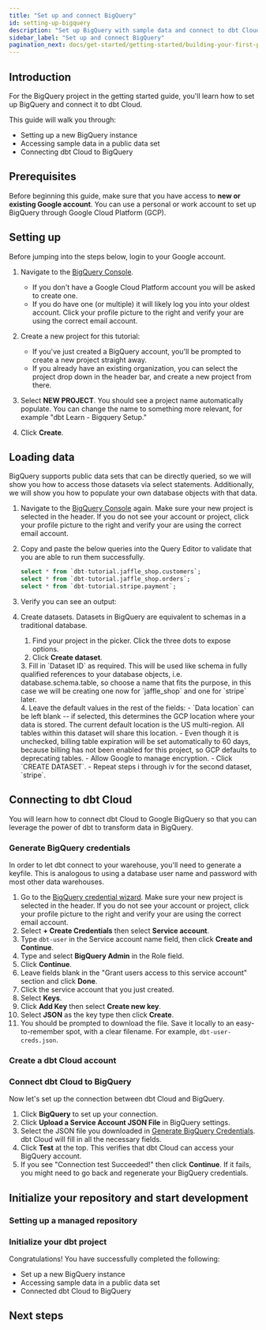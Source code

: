 ```yaml
---
title: "Set up and connect BigQuery"
id: setting-up-bigquery
description: "Set up BigQuery with sample data and connect to dbt Cloud."
sidebar_label: "Set up and connect BigQuery"
pagination_next: docs/get-started/getting-started/building-your-first-project/build-your-first-models
---
```


## Introduction

For the BigQuery project in the getting started guide, you'll learn how to set up BigQuery and connect it to dbt Cloud.

This guide will walk you through:

- Setting up a new BigQuery instance
- Accessing sample data in a public data set
- Connecting dbt Cloud to BigQuery

## Prerequisites

Before beginning this guide, make sure that you have access to **new or existing Google account**. You can use a personal or work account to set up BigQuery through Google Cloud Platform (GCP).

## Setting up

<WistiaVideo id="668fnsit1t" paddingTweak="62.5%" />

Before jumping into the steps below, login to your Google account.

1. Navigate to the [BigQuery Console](https://console.cloud.google.com/bigquery).
   - If you don't have a Google Cloud Platform account you will be asked to create one.
   - If you do have one (or multiple) it will likely log you into your oldest account. Click your profile picture to the right and verify your are using the correct email account.

2. Create a new project for this tutorial:
   - If you've just created a BigQuery account, you'll be prompted to create a new project straight away.
   - If you already have an existing organization, you can select the project drop down in the header bar, and create a new project from there.
   <div style={{maxWidth: '400px'}}>
    <Lightbox src="/img/bigquery/project-dropdown.png" title="Bigquery Project Dropdown" />
   </div>

3. Select **NEW PROJECT**. You should see a project name automatically populate. You can change the name to something more relevant, for example "dbt Learn - Bigquery Setup."

    <div style={{maxWidth: '400px'}}>
    <Lightbox src="/img/bigquery/new-project-creation.png" title="Bigquery New Project Creation" />
    </div>

4. Click **Create**.

## Loading data

BigQuery supports public data sets that can be directly queried, so we will show you how to access those datasets via select statements. Additionally, we will show you how to populate your own database objects with that data.

1. Navigate to the [BigQuery Console](https://console.cloud.google.com/bigquery) again. Make sure your new project is selected in the header. If you do not see your account or project, click your profile picture to the right and verify your are using the correct email account.

2. Copy and paste the below queries into the Query Editor to validate that you are able to run them successfully.

    ```sql
    select * from `dbt-tutorial.jaffle_shop.customers`;
    select * from `dbt-tutorial.jaffle_shop.orders`;
    select * from `dbt-tutorial.stripe.payment`;
    ```

3. Verify you can see an output:
    <div style={{maxWidth: '400px'}}>
    <Lightbox src="/img/bigquery/query-results.png" title="Bigquery Query Results" />
    </div>
4. Create datasets. Datasets in BigQuery are equivalent to schemas in a traditional database.

    1. Find your project in the picker. Click the three dots to expose options.
    2. Click **Create dataset**.
    <div style={{maxWidth: '400px'}}>
    <Lightbox src="/img/bigquery/create-dataset.png" title="Bigquery Create Dataset" />
    </div>
    3. Fill in `Dataset ID` as required. This will be used like schema in fully qualified references to your database objects, i.e. database.schema.table, so choose a name that fits the purpose, in this case we will be creating one now for `jaffle_shop` and one for `stripe` later.
    <div style={{maxWidth: '400px'}}>
    <Lightbox src="/img/bigquery/create-dataset-id.png" title="Bigquery Create Dataset ID" />
    </div>
    4. Leave the default values in the rest of the fields:
        - `Data location` can be left blank -- if selected, this determines the GCP location where your data is stored. The current default location is the US multi-region. All tables within this dataset will share this location.
        - Even though it is unchecked, billing table expiration will be set automatically to 60 days, because billing has not been enabled for this project, so GCP defaults to deprecating tables.
        - Allow Google to manage encryption.
        - Click `CREATE DATASET`.
        - Repeat steps i through iv for the second dataset, `stripe`.

## Connecting to dbt Cloud

You will learn how to connect dbt Cloud to Google BigQuery so that you can leverage the power of dbt to transform data in BigQuery.

### Generate BigQuery credentials

<WistiaVideo id="o9a2bawwl6" paddingTweak="62.5%" />

In order to let dbt connect to your warehouse, you'll need to generate a keyfile. This is analogous to using a database user name and password with most other <Term id="data-warehouse">data warehouses</Term>.

1. Go to the [BigQuery credential wizard](https://console.cloud.google.com/apis/credentials/wizard). Make sure your new project is selected in the header. If you do not see your account or project, click your profile picture to the right and verify your are using the correct email account.
2. Select **+ Create Credentials** then select **Service account**.
3. Type `dbt-user` in the Service account name field, then click **Create and Continue**.
4. Type and select **BigQuery Admin** in the Role field.
5. Click **Continue**.
6. Leave fields blank in the "Grant users access to this service account" section and click **Done**.
7. Click the service account that you just created.
8. Select **Keys**.
9. Click **Add Key** then select **Create new key**.
10. Select **JSON** as the key type then click **Create**.  
11. You should be prompted to download the <Term id="json" /> file. Save it locally to an easy-to-remember spot, with a clear filename. For example, `dbt-user-creds.json`.

### Create a dbt Cloud account

<WistiaVideo id="vrytipyvl4" paddingTweak="62.5%" />

<Snippet src="tutorial-create-new-dbt-cloud-account" />

### Connect dbt Cloud to BigQuery

Now let's set up the connection between dbt Cloud and BigQuery.

1. Click **BigQuery** to set up your connection.
2. Click **Upload a Service Account JSON File** in BigQuery settings.
3. Select the JSON file you downloaded in [Generate BigQuery Credentials](#generate-bigquery-credentials). dbt Cloud will fill in all the necessary fields.
4. Click **Test** at the top. This verifies that dbt Cloud can access your BigQuery account.
5. If you see "Connection test Succeeded!" then click **Continue**. If it fails, you might need to go back and regenerate your BigQuery credentials.

## Initialize your repository and start development

### Setting up a managed repository

<Snippet src="tutorial-managed-repo" />

### Initialize your dbt project

<Snippet src="tutorial-initiate-project" />


Congratulations! You have successfully completed the following:

- Set up a new BigQuery instance
- Accessing sample data in a public data set
- Connected dbt Cloud to BigQuery

## Next steps

<Snippet src="tutorial-next-steps-setting-up" />
